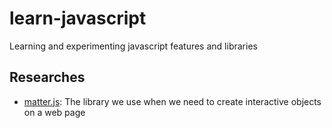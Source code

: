 # learn-javascript

Learning and experimenting javascript features and libraries

## Researches

- [matter.js](matter-js/README.md): The library we use when we need to create
  interactive objects on a web page
